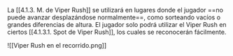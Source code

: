 
La [[4.1.3. M. de Viper Rush]] se utilizará en lugares donde el jugador ==no puede avanzar desplazándose normalmente==, como sorteando vacíos o grandes diferencias de altura. El jugador solo podrá utilizar el Viper Rush en ciertos [[4.1.3.1. Spot de Viper Rush]], los cuales se reconocerán fácilmente.

![[Viper Rush en el recorrido.png]]

